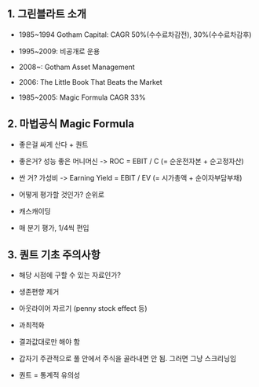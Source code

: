 ## 1. 그린블라트 소개

- 1985~1994 Gotham Capital: CAGR 50%(수수료차감전), 30%(수수료차감후)

- 1995~2009: 비공개로 운용

- 2008~: Gotham Asset Management   

- 2006: The Little Book That Beats the Market

- 1985~2005: Magic Formula CAGR 33%

## 2. 마법공식 Magic Formula

- 좋은걸 싸게 산다 + 퀀트

- 좋은거? 성능 좋은 머니머신 -> ROC = EBIT / C (= 순운전자본 + 순고정자산)

- 싼 거? 가성비 -> Earning Yield = EBIT / EV (= 시가총액 + 순이자부담부채)

- 어떻게 평가할 것인가? 순위로

- 캐스캐이딩
- 매 분기 평가, 1/4씩 편입

## 3. 퀀트 기초 주의사항

- 해당 시점에 구할 수 있는 자료인가?
- 생존편향 제거
- 아웃라이어 자르기 (penny stock effect 등)
- 과최적화

- 결과값대로만 해야 함
- 갑자기 주관적으로 풀 안에서 주식을 골라내면 안 됨. 그러면 그냥 스크리닝임
- 퀀트 = 통계적 유의성
